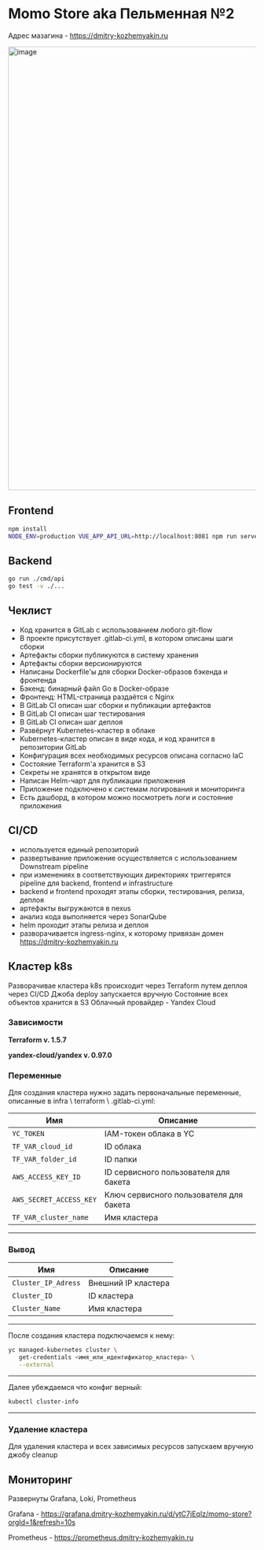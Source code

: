 # Momo Store aka Пельменная №2

Адрес мазагина - https://dmitry-kozhemyakin.ru

<img width="900" alt="image" src="https://user-images.githubusercontent.com/9394918/167876466-2c530828-d658-4efe-9064-825626cc6db5.png">

## Frontend

```bash
npm install
NODE_ENV=production VUE_APP_API_URL=http://localhost:8081 npm run serve
```

## Backend

```bash
go run ./cmd/api
go test -v ./... 
```

## Чеклист

- Код хранится в GitLab с использованием любого git-flow
- В проекте присутствует .gitlab-ci.yml, в котором описаны шаги сборки
- Артефакты сборки публикуются в систему хранения
- Артефакты сборки версионируются
- Написаны Dockerfile'ы для сборки Docker-образов бэкенда и фронтенда
- Бэкенд: бинарный файл Go в Docker-образе
- Фронтенд: HTML-страница раздаётся с Nginx
- В GitLab CI описан шаг сборки и публикации артефактов
- В GitLab CI описан шаг тестирования
- В GitLab CI описан шаг деплоя
- Развёрнут Kubernetes-кластер в облаке
- Kubernetes-кластер описан в виде кода, и код хранится в репозитории GitLab
- Конфигурация всех необходимых ресурсов описана согласно IaC
- Состояние Terraform'а хранится в S3
- Секреты не хранятся в открытом виде
- Написан Helm-чарт для публикации приложения
- Приложение подключено к системам логирования и мониторинга
- Есть дашборд, в котором можно посмотреть логи и состояние приложения


## CI/CD

- используется единый репозиторий
- развертывание приложение осуществляется с использованием Downstream pipeline
- при изменениях в соответствующих директориях триггерятся pipeline для backend, frontend и infrastructure
- backend и frontend проходят этапы сборки, тестирования, релиза, деплоя
- артефакты выгружаются в nexus
- анализ кода выполняется через SonarQube
- helm проходит этапы релиза и деплоя
- разворачивается ingress-nginx, к которому привязан домен https://dmitry-kozhemyakin.ru

## Кластер k8s

Разворачивае кластера k8s происходит через Terraform путем деплоя через CI/CD
Джоба deploy запускается вручную
Состояние всех объектов хранится в S3
Облачный провайдер - Yandex Cloud

### Зависимости

**Terraform v. 1.5.7**

**yandex-cloud/yandex v. 0.97.0**

### Переменные
Для создания кластера нужно задать первоначальные переменные, описанные в infra \ terraform \ .gitlab-ci.yml:

| Имя | Описание |
| ------ | ------ |
| ```YC_TOKEN``` | IAM-токен облака в YC |
| ```TF_VAR_cloud_id``` | ID  облака |
| ```TF_VAR_folder_id``` | ID  папки |
| ```AWS_ACCESS_KEY_ID``` | ID сервисного пользователя для бакета |
| ```AWS_SECRET_ACCESS_KEY``` | Ключ сервисного пользователя для бакета  |    
| ```TF_VAR_cluster_name``` | Имя кластера  | 
------------
### Вывод
| Имя | Описание |
| ------ | ------ | 
| ```Cluster_IP_Adress``` | Внешний IP кластера |
| ```Cluster_ID``` | ID кластера |
| ```Cluster_Name``` | Имя кластера |
------------
После создания кластера подключаемся к нему: 

```bash
yc managed-kubernetes cluster \
   get-credentials <имя_или_идентификатор_кластера> \
   --external
```
------------
Далее убеждаемся что конфиг верный:

```bash
kubectl cluster-info
```
------------
### Удаление кластера

Для удаления кластера и всех зависимых ресурсов запускаем вручную джобу cleanup

## Мониторинг

Развернуты Grafana, Loki, Prometheus

Grafana - https://grafana.dmitry-kozhemyakin.ru/d/ytC7jEqIz/momo-store?orgId=1&refresh=10s

Prometheus - https://prometheus.dmitry-kozhemyakin.ru

